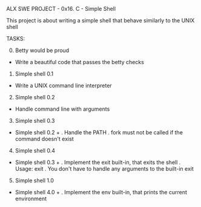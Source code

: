 ALX SWE PROJECT - 0x16. C - Simple Shell

This project is about writing a simple shell that behave similarly
to the UNIX shell

TASKS:

0. Betty would be proud
- Write a beautiful code that passes the betty checks

1. Simple shell 0.1
- Write a UNIX command line interpreter

2. Simple shell 0.2
- Handle command line with arguments

3. Simple shell 0.3
- Simple shell 0.2 +
. Handle the PATH
. fork  must not be called if the command doesn't exist

4. Simple shell 0.4
- Simple shell 0.3 +
. Implement the exit built-in, that exits the shell
. Usage: exit
. You don't have to handle any arguments to the built-in exit

5. Simple shell 1.0
- Simple shell 4.0 +
. Implement the env built-in, that prints the current environment
